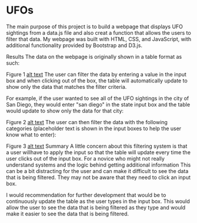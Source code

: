 # UFOs
The main  purpose of this project is to build a webpage that displays UFO sightings from a data.js file and also creat a function that allows the users to filter that data. My webpage was built with HTML, CSS, and JavaScript, with additional functionality provided by Bootstrap and D3.js. 

Results
The data on the webpage is originally shown in a table format as such:

Figure 1
[alt text](https://github.com/DeloxyAdeola/UFOs/blob/main/fig%201.png) 
The user can filter the data by entering a value in the input box and when clicking out of the box, the table will automatically update to show only the data that matches the filter criteria.

For example, if the user wanted to see all of the UFO sightings in the city of San Diego, they would enter "san diego" in the state input box and the table would update to show only the data for that city:

Figure 2
[alt text](https://github.com/DeloxyAdeola/UFOs/blob/main/fig%202.png)
The user can then filter the data with the following categories (placeholder text is shown in the input boxes to help the user know what to enter):

Figure 3
[alt text](https://github.com/DeloxyAdeola/UFOs/blob/main/fig%203.png)
Summary
A little concern about this filtering system is that a user willhave to  apply the input so that the table will update every time the user clicks out of the input box. For a novice who might not really understand systems and the logic behind getting additional information This can be a bit distracting for the user and can make it difficult to see the data that is being filtered. They may not be aware that they need to click an input box.

I would recommendation for further development that  would be to continuously update the table as the user types in the input box. This would allow the user to see the data that is being filtered as they type and would make it easier to see the data that is being filtered. 
